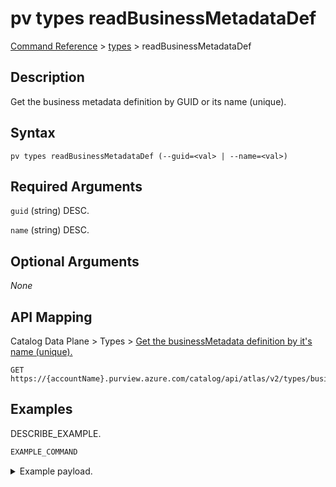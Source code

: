 # pv types readBusinessMetadataDef
[Command Reference](../../../README.md#command-reference) > [types](./main.md) > readBusinessMetadataDef

## Description
Get the business metadata definition by GUID or its name (unique).

## Syntax
```
pv types readBusinessMetadataDef (--guid=<val> | --name=<val>)
```

## Required Arguments
`guid` (string)
DESC.

`name` (string)
DESC.

## Optional Arguments
*None*

## API Mapping
Catalog Data Plane > Types > [Get the businessMetadata definition by it's name (unique).](https://docs.microsoft.com/en-us/rest/api/purview/catalogdataplane/types/get-business-metadata-def-by-name)
```
GET https://{accountName}.purview.azure.com/catalog/api/atlas/v2/types/businessmetadatadef/name/{name}
```

## Examples
DESCRIBE_EXAMPLE.
```powershell
EXAMPLE_COMMAND
```
<details><summary>Example payload.</summary>
<p>

```json
PASTE_JSON_HERE
```
</p>
</details>